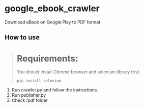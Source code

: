 # google_ebook_crawler
Download eBook on Google Play to PDF format

## How to use

> # Requirements:
> 
> You should install Chrome browser and selenium library first.
> 
>     pip install selenium

1. Run crawler.py and follow the instructions.
2. Run publisher.py
3. Check /pdf folder


